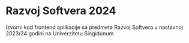 # Razvoj Softvera 2024

Izvorni kod frontend aplikacije sa predmeta Razvoj Softvera u nastavnoj 2023/24 godini na Univerzitetu Singidunum